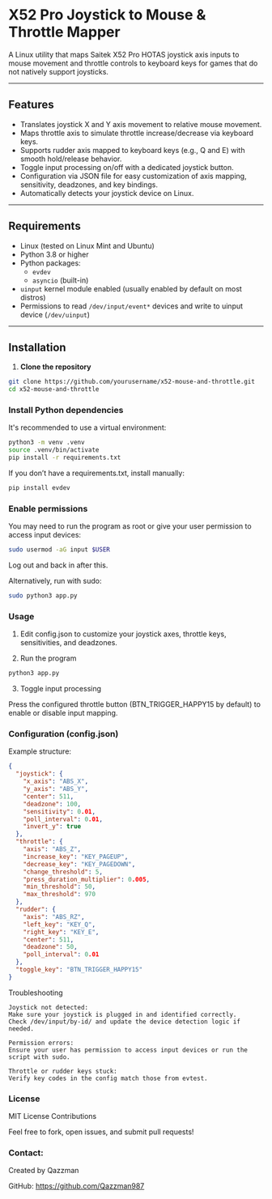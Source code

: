 # X52 Pro Joystick to Mouse & Throttle Mapper

A Linux utility that maps Saitek X52 Pro HOTAS joystick axis inputs to mouse movement and throttle controls to keyboard keys for games that do not natively support joysticks.

---

## Features

- Translates joystick X and Y axis movement to relative mouse movement.
- Maps throttle axis to simulate throttle increase/decrease via keyboard keys.
- Supports rudder axis mapped to keyboard keys (e.g., Q and E) with smooth hold/release behavior.
- Toggle input processing on/off with a dedicated joystick button.
- Configuration via JSON file for easy customization of axis mapping, sensitivity, deadzones, and key bindings.
- Automatically detects your joystick device on Linux.

---

## Requirements

- Linux (tested on Linux Mint and Ubuntu)
- Python 3.8 or higher
- Python packages:
  - `evdev`
  - `asyncio` (built-in)
- `uinput` kernel module enabled (usually enabled by default on most distros)
- Permissions to read `/dev/input/event*` devices and write to uinput device (`/dev/uinput`)

---

## Installation

1. **Clone the repository**

```bash
git clone https://github.com/yourusername/x52-mouse-and-throttle.git
cd x52-mouse-and-throttle
```

### Install Python dependencies


It's recommended to use a virtual environment:

```bash
python3 -m venv .venv
source .venv/bin/activate
pip install -r requirements.txt
```

If you don’t have a requirements.txt, install manually:
```bash
pip install evdev
```
### Enable permissions

You may need to run the program as root or give your user permission to access input devices:
```bash
sudo usermod -aG input $USER
```
Log out and back in after this.

Alternatively, run with sudo:
```bash
sudo python3 app.py
```
### Usage

1. Edit config.json to customize your joystick axes, throttle keys, sensitivities, and deadzones.

2. Run the program
```bash
python3 app.py
```
3. Toggle input processing

Press the configured throttle button (BTN_TRIGGER_HAPPY15 by default) to enable or disable input mapping.

### Configuration (config.json)

Example structure:
```json
{
  "joystick": {
    "x_axis": "ABS_X",
    "y_axis": "ABS_Y",
    "center": 511,
    "deadzone": 100,
    "sensitivity": 0.01,
    "poll_interval": 0.01,
    "invert_y": true
  },
  "throttle": {
    "axis": "ABS_Z",
    "increase_key": "KEY_PAGEUP",
    "decrease_key": "KEY_PAGEDOWN",
    "change_threshold": 5,
    "press_duration_multiplier": 0.005,
    "min_threshold": 50,
    "max_threshold": 970
  },
  "rudder": {
    "axis": "ABS_RZ",
    "left_key": "KEY_Q",
    "right_key": "KEY_E",
    "center": 511,
    "deadzone": 50,
    "poll_interval": 0.01
  },
  "toggle_key": "BTN_TRIGGER_HAPPY15"
}
```
Troubleshooting

    Joystick not detected:
    Make sure your joystick is plugged in and identified correctly.
    Check /dev/input/by-id/ and update the device detection logic if needed.

    Permission errors:
    Ensure your user has permission to access input devices or run the script with sudo.

    Throttle or rudder keys stuck:
    Verify key codes in the config match those from evtest.

### License

MIT License
Contributions

Feel free to fork, open issues, and submit pull requests!

### Contact:

Created by Qazzman

GitHub: https://github.com/Qazzman987